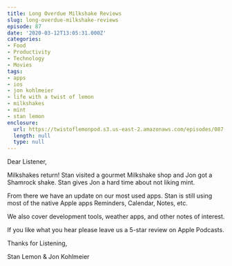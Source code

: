 ```yaml
---
title: Long Overdue Milkshake Reviews
slug: long-overdue-milkshake-reviews
episode: 87
date: '2020-03-12T13:05:31.000Z'
categories:
- Food
- Productivity
- Technology
- Movies
tags:
- apps
- ios
- jon kohlmeier
- life with a twist of lemon
- milkshakes
- mint
- stan lemon
enclosure:
  url: https://twistoflemonpod.s3.us-east-2.amazonaws.com/episodes/087-lwatol-20200312.mp3
  length: null
  type: null
---
```


Dear Listener,

Milkshakes return! Stan visited a gourmet Milkshake shop and Jon got a Shamrock shake. Stan gives Jon a hard time about not liking mint.

From there we have an update on our most used apps. Stan is still using most of the native Apple apps Reminders, Calendar, Notes, etc.

We also cover development tools, weather apps, and other notes of interest.

If you like what you hear please leave us a 5-star review on Apple Podcasts.

Thanks for Listening,

Stan Lemon & Jon Kohlmeier
